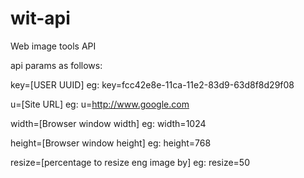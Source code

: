 wit-api
=======

Web image tools API

api params as follows:

key=[USER UUID]
	eg:	key=fcc42e8e-11ca-11e2-83d9-63d8f8d29f08

u=[Site URL]
	eg: u=http://www.google.com

width=[Browser window width]
	eg: width=1024

height=[Browser window height]
	eg: height=768

resize=[percentage to resize eng image by]
	eg: resize=50
